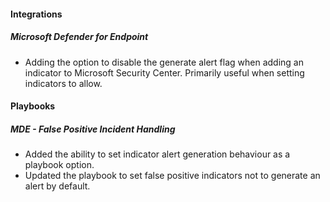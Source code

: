 
#### Integrations
##### Microsoft Defender for Endpoint
- Adding the option to disable the generate alert flag when adding an indicator to Microsoft Security Center. Primarily useful when setting indicators to allow.

#### Playbooks
##### MDE - False Positive Incident Handling
- Added the ability to set indicator alert generation behaviour as a playbook option.
- Updated the playbook to set false positive indicators not to generate an alert by default.
